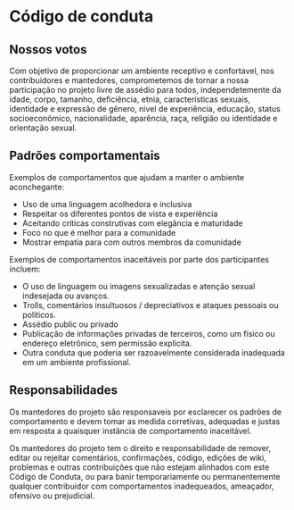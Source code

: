 # Código de conduta

## Nossos votos

Com objetivo de proporcionar um ambiente receptivo e confortavel,
nos contribuidores e mantedores, comprometemos de tornar a nossa
participação no projeto livre de assédio para todos,
independetemente da idade, corpo, tamanho, deficiência, etnia,
características sexuais, identidade e expressão de gênero,
nivel de experiência, educação, status socioeconômico,
nacionalidade, aparência, raça, religião ou identidade e
orientação sexual.

## Padrões comportamentais

Exemplos de comportamentos que ajudam a manter o ambiente aconchegante:

* Uso de uma linguagem acolhedora e inclusiva
* Respeitar os diferentes pontos de vista e experiência
* Aceitando críticas construtivas com elegância e maturidade
* Foco no que é melhor para a comunidade
* Mostrar empatia para com outros membros da comunidade

Exemplos de comportamentos inaceitáveis por parte dos participantes incluem:

* O uso de linguagem ou imagens sexualizadas e atenção sexual indesejada ou avanços.
* Trolls, comentários insultuosos / depreciativos e ataques pessoais ou politicos.
* Assédio public ou privado
* Publicação de informações privadas de terceiros, como um físico ou endereço eletrônico, sem permissão explícita.
* Outra conduta que poderia ser razoavelmente considerada inadequada em um ambiente profissional.

## Responsabilidades

Os mantedores do projeto são responsaveis por esclarecer os padrões de comportamento e devem tomar as medida corretivas,
adequadas e justas em resposta a quaisquer instância de comportamento inaceitável.

Os mantedores do projeto tem o direito e responsabilidade de remover, editar ou rejeitar comentários, confirmações, código,
edições de wiki, problemas e outras contribuições que não estejam alinhados com este Código de Conduta, ou para banir temporariamente
ou permanentemente qualquer contribuidor com comportamentos inadequeados, ameaçador, ofensivo ou prejudicial.
